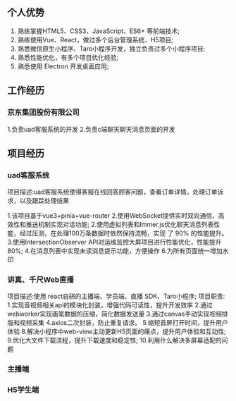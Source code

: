 


## 个人优势
1. 熟练掌握HTML5、CSS3、JavaScript、ES6+ 等前端技术;
2. 熟练使用Vue、React，做过多个后台管理系统、H5项目;
3. 熟悉微信原生小程序、Taro小程序开发，独立负责过多个小程序项目; 
4. 熟悉性能优化，有多个项目优化经验;
5. 熟悉使用 Electron 开发桌面应用;



## 工作经历

### 京东集团股份有限公司
1.负责uad客服系统的开发
2.负责c端聊天聊天消息页面的开发


## 项目经历

### uad客服系统
项目描述:uad客服系统使得客服在线回答顾客问题，查看订单详情，处理订单诉求，以及跟踪处理结果

1.该项目基于vue3+pinia+vue-router
2.使用WebSocket提供实时双向通信、高效性和推送机制实现对话功能;
2.使用虚拟列表和Immer.js优化聊天消息列表性能，经过压测，在处理100万条数据时依然保持流畅，实现 了 90% 的性能提升。
3.使用IntersectionObserver API对运维监控大屏项目进行性能优化，性能提升 80%;
4.在消息列表中实现未读消息提示功能，方便操作
6.为所有页面统一增加水印


### 讲真、千尺Web直播
项目描述:使用 react自研的主播端、学员端、直播 SDK、Taro小程序; 
项目职责:
1.实现音视频相关api的模块化封装，增强代码可读性，提升开发效率
2.通过webworker实现画笔数据的压缩，简化数据发送量
3.通过canvas手动实现视频排版和视频采集
4.axios二次封装，防止重复请求。
5.缩短首屏打开时间，提升用户体验
8.解决小程序中web-view主动更新H5⻚面的痛点，提升用户体验和互动性;
9.优化大文件下载流程，提升下载速度和稳定性;
10.利用什么解决多屏幕适配的问题


### 主播端


### H5学生端

































